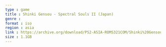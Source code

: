 ```yaml
---
type : game
title : Shinki Gensou - Spectral Souls II (Japan)
genre : 
format : iso
region : asia
link : https://archive.org/download/PS2-ASIA-ROMS321COM/Shinki%20Gensou%20-%20Spectral%20Souls%20II%20%28Japan%29.7z
size : 1.1GB
---
```

